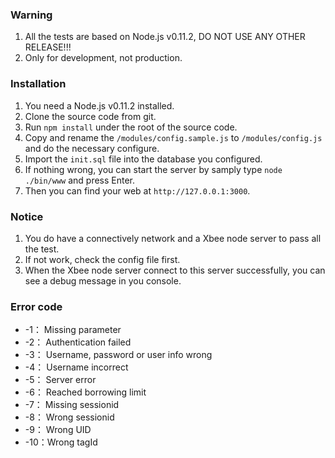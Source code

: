 ### Warning

1. All the tests are based on Node.js v0.11.2, DO NOT USE ANY OTHER RELEASE!!!
2. Only for development, not production.

### Installation

1. You need a Node.js v0.11.2 installed.
2. Clone the source code from git.
3. Run `npm install` under the root of the source code.
5. Copy and rename the `/modules/config.sample.js` to `/modules/config.js` and do the necessary configure.
6. Import the `init.sql` file into the database you configured.
7. If nothing wrong, you can start the server by samply type `node ./bin/www` and press Enter.
8. Then you can find your web at `http://127.0.0.1:3000`.

### Notice

1. You do have a connectively network and a Xbee node server to pass all the test.
2. If not work, check the config file first.
3. When the Xbee node server connect to this server successfully, you can see a debug message in you console.

### Error code

* -1： Missing parameter
* -2： Authentication failed
* -3： Username, password or user info wrong
* -4： Username incorrect
* -5： Server error
* -6： Reached borrowing limit
* -7： Missing sessionid
* -8： Wrong sessionid
* -9： Wrong UID
* -10：Wrong tagId
